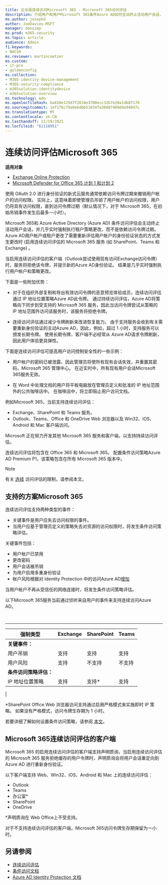 ```yaml
---
title: 企业版连续访问Microsoft 365 - Microsoft 365访问评估
description: 介绍用户和用户Microsoft 365条件Azure AD如何主动终止活动用户会话，并近实时强制执行租户策略更改。
ms.author: josephd
author: JoeDavies-MSFT
manager: dansimp
ms.prod: m365-security
ms.topic: article
audience: Admin
f1.keywords:
- NOCSH
ms.reviewer: martincoetzer
ms.custom:
- it-pro
- goldenconfig
ms.collection:
- M365-identity-device-management
- M365-security-compliance
- m365solution-identitydevice
- m365solution-overview
ms.technology: mdo
ms.openlocfilehash: ba810e129d7f2634e3708ecc32b7e20a1db8f170
ms.sourcegitcommit: 1ef176c79a0e6dbb51834fe30807409d4e94847c
ms.translationtype: MT
ms.contentlocale: zh-CN
ms.lasthandoff: 11/19/2021
ms.locfileid: "61110951"
---
```

# <a name="continuous-access-evaluation-for-microsoft-365"></a>连续访问评估Microsoft 365

**适用对象**
- [Exchange Online Protection](exchange-online-protection-overview.md)
- [Microsoft Defender for Office 365 计划 1 和计划 2](defender-for-office-365.md)

使用 OAuth 2.0 进行身份验证的新式云服务通常依赖访问令牌过期来撤销用户帐户的访问权限。 实际上，这意味着即使管理员吊销了用户帐户的访问权限，用户仍将具有访问权限，直到访问令牌过期（默认情况下，对于 Microsoft 365，在初始吊销事件发生后最多一小时）。

Microsoft 365和 Azure Active Directory (Azure AD) 条件访问评估会主动终止活动用户会话，并几乎实时强制执行租户策略更改，而不是依赖访问令牌过期。 Azure AD用户帐户或租户更改了需要重新评估用户帐户的身份验证状态的方式发生更改时 (启用连续访问评估的 Microsoft 365 服务 (如 SharePoint、Teams 和 Exchange) 。

当启用连续访问评估的客户端（Outlook尝试使用现有访问Exchange访问令牌）时，服务将拒绝该令牌，并提示新的Azure AD身份验证。 结果是几乎实时强制执行用户帐户和策略更改。

下面是一些附加优势：

- 对于在组织外部复制和导出有效访问令牌的恶意预览体验成员，连续访问评估通过 IP 地址位置策略Azure AD此令牌。 通过持续访问评估，Azure AD将策略向下同步到受支持的 Microsoft 365 服务，因此当访问令牌尝试从策略的 IP 地址范围外访问该服务时，该服务将拒绝令牌。

- 连续访问评估通过减少令牌刷新来改进恢复能力。 由于支持服务会收到有关需要重新身份验证的主动Azure AD，因此，例如，超过 1 小时，支持服务可以颁发长期令牌。 使用长期令牌，客户端不必经常从 Azure AD请求令牌刷新，因此用户体验更具弹性。

下面是连续访问评估可提高用户访问控制安全性的一些示例：

- 用户帐户的密码已被泄露，因此管理员将使所有现有会话失效，并重置其密码，Microsoft 365 管理中心。 在近实时中，所有现有用户会话Microsoft 365服务无效。

- 在 Word 中处理文档的用户将平板电脑放在管理员定义和批准的 IP 地址范围外的公共咖啡店中。 在咖啡店中，将立即阻止用户访问文档。

例如Microsoft 365，当前支持连续访问评估：

- Exchange、SharePoint 和 Teams 服务。
- Outlook、Teams、Office 和 OneDrive Web 浏览器以及 Win32、iOS、Android 和 Mac 客户端访问。

Microsoft 正在努力开发其他 Microsoft 365 服务和客户端，以支持持续访问评估。

连续访问评估将包含在 Office 365 和 Microsoft 365。 配置条件访问策略Azure AD Premium P1，该策略包含在所有 Microsoft 365 版本中。

> [!NOTE]
> 有关 [连续](/azure/active-directory/conditional-access/concept-continuous-access-evaluation#limitations) 访问评估的限制，请参阅本文。

## <a name="scenarios-supported-by-microsoft-365"></a>支持的方案Microsoft 365

连续访问评估支持两种类型的事件：

- 关键事件是用户应失去访问权限的事件。
- 当用户应基于管理员定义的策略失去对资源的访问权限时，将发生条件访问策略评估。

关键事件包括：

- 用户帐户已禁用
- 更改密码
- 用户会话被吊销
- 为用户启用多重身份验证
- 帐户风险根据对 Identity Protection 中的访问Azure AD[增加](/azure/active-directory/identity-protection/overview-identity-protection)

当用户帐户不再从受信任的网络连接时，将发生条件访问策略评估。

以下Microsoft 365服务当前通过侦听来自用户的事件来支持连续访问Azure AD。

<br>

****

|强制类型|Exchange|SharePoint|Teams|
|---|---|---|---|
|**关键事件：**||||
|用户吊销|支持|支持|支持|
|用户风险|支持|不支持|不支持|
|**条件访问策略评估：**||||
|IP 地址位置策略|支持|支持\*|支持|
|

\*SharePoint Office Web 浏览器访问支持通过启用严格模式来实施即时 IP 策略。 如果没有严格模式，访问令牌生存期为 1 小时。

若要详细了解如何设置条件访问策略，请参阅 [本文](/azure/active-directory/conditional-access/overview)。

## <a name="microsoft-365-clients-supporting-continuous-access-evaluation"></a>Microsoft 365连续访问评估的客户端

Microsoft 365 的启用连续访问评估的客户端支持声明质询，当启用连续访问评估的 Microsoft 365 服务拒绝缓存的用户令牌时，声明质询会将用户会话重定向到 Azure AD 进行重新身份验证。

以下客户端支持 Web、Win32、iOS、Android 和 Mac 上的连续访问评估：

- Outlook
- Teams
- 办公室\*
- SharePoint
- OneDrive

\*声明质询在 Web Office上不受支持。

对于不支持连续访问评估的客户端，Microsoft 365访问令牌生存期保留为一小时。

## <a name="see-also"></a>另请参阅

- [连续访问评估](/azure/active-directory/conditional-access/concept-continuous-access-evaluation)
- [条件访问文档](/azure/active-directory/conditional-access/overview)
- [Azure AD Identity Protection 文档](/azure/active-directory/identity-protection/overview-identity-protection)
